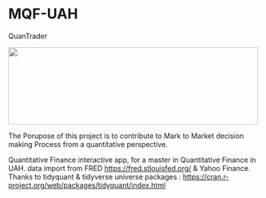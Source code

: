 # MQF-UAH

QuanTrader

<img src="https://rstudio.com/wp-content/uploads/2018/10/RStudio-Logo-White.png" width="500" height="155">

The Porupose of this project is to contribute to Mark to Market decision making Process from a quantitative perspective. 


Quantitative Finance interactive app, for a master in Quantitative Finance in UAH.
data import from FRED https://fred.stlouisfed.org/  & Yahoo Finance.
Thanks to tidyquant & tidyverse universe packages : https://cran.r-project.org/web/packages/tidyquant/index.html

